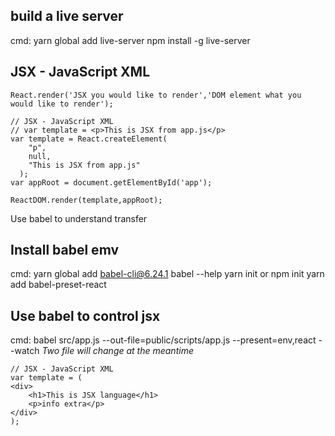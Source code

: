 ## build a live server

cmd: yarn global add live-server
	 npm install -g live-server

## JSX - JavaScript XML

~~~JS
React.render('JSX you would like to render','DOM element what you would like to render');
~~~

~~~JS
// JSX - JavaScript XML
// var template = <p>This is JSX from app.js</p>
var template = React.createElement(
    "p",
    null,
    "This is JSX from app.js"
  );
var appRoot = document.getElementById('app');

ReactDOM.render(template,appRoot);
~~~

Use babel to understand transfer

## Install babel emv
cmd: yarn global add babel-cli@6.24.1
	 babel --help
	 yarn init or npm init
	 yarn add babel-preset-react

## Use babel to control jsx
cmd: babel src/app.js --out-file=public/scripts/app.js --present=env,react --watch
*Two file will change at the meantime*

~~~JS
// JSX - JavaScript XML
var template = (
<div>
    <h1>This is JSX language</h1>
    <p>info extra</p>
</div>
);
~~~

